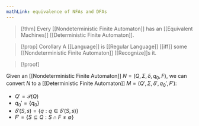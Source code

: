 ```yaml
---
mathLink: equivalence of NFAs and DFAs
---
```

>[!thm]
>Every [[Nondeterministic Finite Automaton]] has an [[Equivalent Machines]] [[Deterministic Finite Automaton]].

>[!prop] Corollary
>A [[Language]] is [[Regular Language]] [[iff]] some [[Nondeterministic Finite Automaton]] [[Recognize]]s it.

>[!proof]

Given an [[Nondeterministic Finite Automaton]] $N=(Q,\Sigma,\delta,q_{0},F)$, we can convert $N$ to a [[Deterministic Finite Automaton]] $M=(Q',\Sigma,\delta',q_{0}',F')$: 
- $Q'=\mathcal{P}(Q)$
- $q_{0}'=\{q_{0}\}$
- $\delta'(S,s)=\{q:q\in \delta'(S,s)\}$
- $F'=\{S\subseteq Q: S\cap F\ne \emptyset\}$

